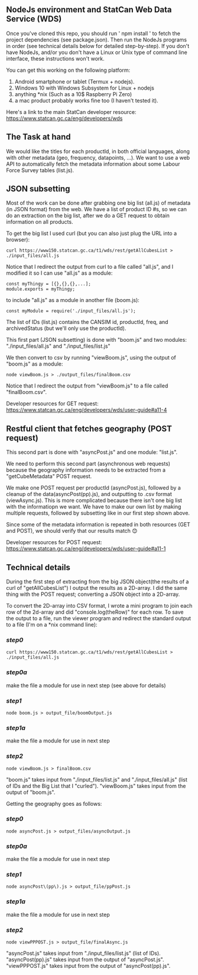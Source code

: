 ## NodeJs environment and StatCan Web Data Service (WDS)

Once you've cloned this repo, you should run ' npm install ' to fetch the project dependencies (see package.json).
Then run the NodeJs programs in order (see technical details below for detailed step-by-step). If you don't have NodeJs, and/or you don't have a Linux or Unix type of command line interface, these instructions won't work.

You can get this working on the following platform:

1. Android smartphone or tablet (Termux + nodejs).
2. Windows 10 with Windows Subsystem for Linux + nodejs
3. anything \*nix (Such as a 10$ Raspberry Pi Zero)
4. a mac product probably works fine too (I haven't tested it).

Here's a link to the main StatCan developer resource: https://www.statcan.gc.ca/eng/developers/wds

## The Task at hand

We would like the titles for each productId, in both official languages, along with other metadata (geo, frequency, datapoints, ...). We want to use a web API to automatically fetch the metadata information about some Labour Force Survey tables (list.js). 

## JSON subsetting

Most of the work can be done after grabbing one big list (all.js) of metadata (in JSON format) from the web. We have a list of product ID #s, so we can do an extraction on the big list, after we do a GET request to obtain information on all products.

To get the big list I used curl (but you can also just plug the URL into a browser):
```
curl https://www150.statcan.gc.ca/t1/wds/rest/getAllCubesList > ./input_files/all.js
```
Notice that I redirect the output from curl to a file called "all.js", and I modified it so I can use "all.js" as a module:
```
const myThingy = [{},{},{},...];
module.exports = myThingy;
```
to include "all.js" as a module in another file (boom.js):
```
const myModule = require('./input_files/all.js');
```

The list of IDs (list.js) contains the CANSIM id, productId, freq, and archivedStatus (but we'll only use the productId).

This first part (JSON subsetting) is done with "boom.js" and two modules: "./input_files/all.js" and "./input_files/list.js"

We then convert to csv by running "viewBoom.js", using the output of "boom.js" as a module:
```
node viewBoom.js > ./output_files/finalBoom.csv
```
Notice that I redirect the output from "viewBoom.js" to a file called "finalBoom.csv".

Developer resources for GET request: https://www.statcan.gc.ca/eng/developers/wds/user-guide#a11-4

## Restful client that fetches geography (POST request)

This second part is done with "asyncPost.js" and one module: "list.js".

We need to perform this second part (asynchronous web requests) because the geography information needs to be extracted from a "getCubeMetadata" POST request.

We make one POST request per productId (asyncPost.js), followed by a cleanup of the data(asyncPost(pp).js), and outputting to .csv format (viewAsync.js). This is more complicated because there isn't one big list with the informatiopn we want. We have to make our own list by making multiple requests, followed by subsetting like in our first step shown above.

Since some of the metadata information is repeated in both resources (GET and POST), we should verify that our results match 😊

Developer resources for POST request: https://www.statcan.gc.ca/eng/developers/wds/user-guide#a11-1

## Technical details

During the first step of extracting from the big JSON object(the results of a curl of "getAllCubesList") I output the results as a 2D-array. I did the same thing with the POST request; converting a JSON object into a 2D-array.

To convert the 2D-array into CSV format, I wrote a mini program to join each row of the 2d-array and did "console.log(theRow)" for each row. To save the output to a file, run the viewer program and redirect the standard output to a file (I'm on a \*nix command line):

### *step0*
```
curl https://www150.statcan.gc.ca/t1/wds/rest/getAllCubesList > ./input_files/all.js
```
### *step0a* 
make the file a module for use in next step (see above for details)

### *step1* 
```
node boom.js > output_file/boomOutput.js
```
### *step1a* 
make the file a module for use in next step

### *step2*
```
node viewBoom.js > finalBoom.csv
 ```
"boom.js" takes input from "./input_files/list.js" and "./input_files/all.js" (list of IDs and the Big List that I "curled").
"viewBoom.js" takes input from the output of "boom.js".

Getting the geography goes as follows:

### *step0*
```
node asyncPost.js > output_files/asyncOutput.js
```
### *step0a* 
make the file a module for use in next step
### *step1*
```
node asyncPost\(pp\).js > output_file/ppPost.js
```
### *step1a* 
make the file a module for use in next step

### *step2*
```
node viewPPPOST.js > output_file/finalAsync.js
```
"asyncPost.js" takes input from "./input_files/list.js" (list of IDs).
"asyncPost(pp).js" takes input from the output of "asyncPost.js".
"viewPPPOST.js" takes input from the output of "asyncPost(pp).js".
